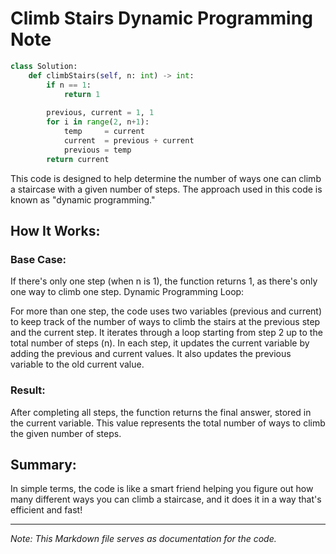 # Climb Stairs Dynamic Programming Note

```python
class Solution:
    def climbStairs(self, n: int) -> int:
        if n == 1:
            return 1
        
        previous, current = 1, 1
        for i in range(2, n+1):
            temp     = current
            current  = previous + current
            previous = temp
        return current
``` 
This code is designed to help determine the number of ways one can climb a staircase with a given number of steps. The approach used in this code is known as "dynamic programming."

## How It Works:

### Base Case:

If there's only one step (when n is 1), the function returns 1, as there's only one way to climb one step.
Dynamic Programming Loop:

For more than one step, the code uses two variables (previous and current) to keep track of the number of ways to climb the stairs at the previous step and the current step.
It iterates through a loop starting from step 2 up to the total number of steps (n).
In each step, it updates the current variable by adding the previous and current values.
It also updates the previous variable to the old current value.

### Result:

After completing all steps, the function returns the final answer, stored in the current variable. This value represents the total number of ways to climb the given number of steps.

## Summary:

In simple terms, the code is like a smart friend helping you figure out how many different ways you can climb a staircase, and it does it in a way that's efficient and fast!

---

*Note: This Markdown file serves as documentation for the code.*
